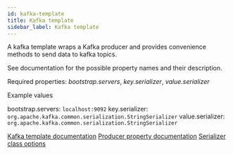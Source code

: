 ```yaml
---
id: kafka-template
title: Kafka template
sidebar_label: Kafka template
---
```


A kafka template wraps a Kafka producer and provides convenience methods to send data to kafka topics.

See documentation for the possible property names and their description.

Required properties: <i>bootstrap.servers</i>, <i>key.serializer</i>, <i>value.serializer</i>

Example values

bootstrap.servers:  <code>localhost:9092</code>
key.serializer:  <code>org.apache.kafka.common.serialization.StringSerializer</code>
value.serializer: <code>org.apache.kafka.common.serialization.StringSerializer</code>

<a href="https://docs.spring.io/spring-kafka/docs/1.3.9.RELEASE/reference/html/_reference.html#_sending_messages" target="_new">Kafka template documentation</a>
<a href="https://kafka.apache.org/documentation/#producerconfigs" target="_new">Producer property documentation</a>
<a href="https://github.com/apache/kafka/tree/0.11.0/clients/src/main/java/org/apache/kafka/common/serialization" target="_new">Serializer class options</a>


